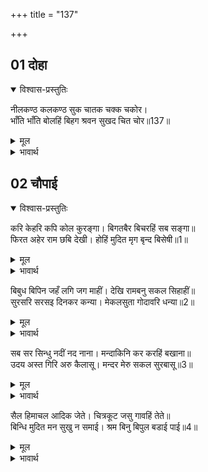 +++
title = "137"

+++


## 01 दोहा
<details open><summary>विश्वास-प्रस्तुतिः</summary>

नीलकण्ठ कलकण्ठ सुक चातक चक्क चकोर।  
भाँति भाँति बोलहिं बिहग श्रवन सुखद चित चोर॥137॥  
</details>
<details><summary>मूल</summary>

नीलकण्ठ कलकण्ठ सुक चातक चक्क चकोर।  
भाँति भाँति बोलहिं बिहग श्रवन सुखद चित चोर॥137॥  
</details>

<details><summary>भावार्थ</summary>

नीलकण्ठ, कोयल, तोते, पपीहे, चकवे और चकोर आदि पक्षी कानों को सुख देने वाली और चित्त को चुराने वाली तरह-तरह की बोलियाँ बोलते हैं॥137॥  
</details>





## 02 चौपाई
<details open><summary>विश्वास-प्रस्तुतिः</summary>

करि केहरि कपि कोल कुरङ्गा। बिगतबैर बिचरहिं सब सङ्गा॥  
फिरत अहेर राम छबि देखी। होहिं मुदित मृग बृन्द बिसेषी॥1॥  
</details>
<details><summary>मूल</summary>

करि केहरि कपि कोल कुरङ्गा। बिगतबैर बिचरहिं सब सङ्गा॥  
फिरत अहेर राम छबि देखी। होहिं मुदित मृग बृन्द बिसेषी॥1॥  
</details>

<details><summary>भावार्थ</summary>

हाथी, सिंह, बन्दर, सूअर और हिरन, ये सब वैर छोडकर साथ-साथ विचरते हैं। शिकार के लिए फिरते हुए श्री रामचन्द्रजी की छबि को देखकर पशुओं के समूह विशेष आनन्दित होते हैं॥1॥  
</details>

बिबुध बिपिन जहँ लगि जग माहीं। देखि रामबनु सकल सिहाहीं॥  
सुरसरि सरसइ दिनकर कन्या। मेकलसुता गोदावरि धन्या॥2॥  

<details><summary>मूल</summary>

बिबुध बिपिन जहँ लगि जग माहीं। देखि रामबनु सकल सिहाहीं॥  
सुरसरि सरसइ दिनकर कन्या। मेकलसुता गोदावरि धन्या॥2॥  
</details>

<details><summary>भावार्थ</summary>

जगत में जहाँ तक (जितने) देवताओं के वन हैं, सब श्री रामजी के वन को देखकर सिहाते हैं, गङ्गा, सरस्वती, सूर्यकुमारी यमुना, नर्मदा, गोदावरी आदि धन्य (पुण्यमयी) नदियाँ,॥2॥  
</details>

सब सर सिन्धु नदीं नद नाना। मन्दाकिनि कर करहिं बखाना॥  
उदय अस्त गिरि अरु कैलासू। मन्दर मेरु सकल सुरबासू॥3॥  

<details><summary>मूल</summary>

सब सर सिन्धु नदीं नद नाना। मन्दाकिनि कर करहिं बखाना॥  
उदय अस्त गिरि अरु कैलासू। मन्दर मेरु सकल सुरबासू॥3॥  
</details>

<details><summary>भावार्थ</summary>

सारे तालाब, समुद्र, नदी और अनेकों नद सब मन्दाकिनी की बडाई करते हैं। उदयाचल, अस्ताचल, कैलास, मन्दराचल और सुमेरु आदि सब, जो देवताओं के रहने के स्थान हैं,॥3॥  
</details>

सैल हिमाचल आदिक जेते। चित्रकूट जसु गावहिं तेते॥  
बिन्धि मुदित मन सुखु न समाई। श्रम बिनु बिपुल बडाई पाई॥4॥  

<details><summary>मूल</summary>

सैल हिमाचल आदिक जेते। चित्रकूट जसु गावहिं तेते॥  
बिन्धि मुदित मन सुखु न समाई। श्रम बिनु बिपुल बडाई पाई॥4॥  
</details>

<details><summary>भावार्थ</summary>

और हिमालय आदि जितने पर्वत हैं, सभी चित्रकूट का यश गाते हैं। विन्ध्याचल बडा आनन्दित है, उसके मन में सुख समाता नहीं, क्योङ्कि उसने बिना परिश्रम ही बहुत बडी बडाई पा ली है॥4॥  
</details>
